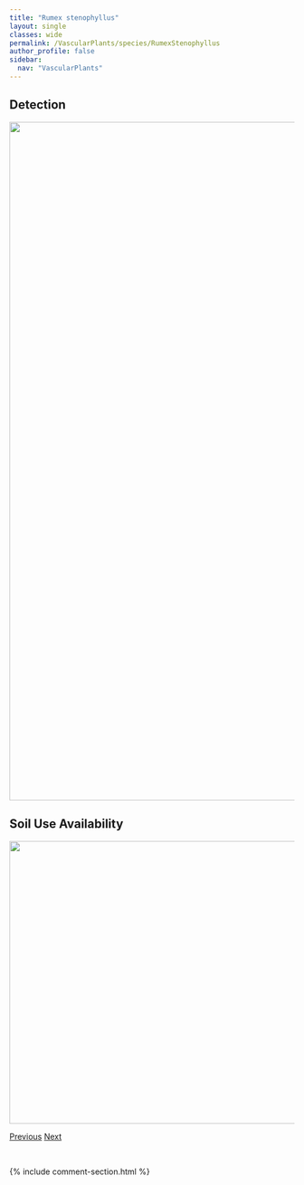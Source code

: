 ```yaml
---
title: "Rumex stenophyllus"
layout: single
classes: wide
permalink: /VascularPlants/species/RumexStenophyllus
author_profile: false
sidebar:
  nav: "VascularPlants"
---
```


<h2>Detection</h2>

<a href="https://drive.google.com/uc?export=view&id=1zfWXJ9a49Aak9S1jC8lCKVKB8p6B6HaG">
<img src="https://drive.google.com/uc?export=view&id=1zfWXJ9a49Aak9S1jC8lCKVKB8p6B6HaG" height = "1200" width = "800">
</a>


<h2>Soil Use Availability</h2>

<a href="https://drive.google.com/uc?export=view&id=1TwnKSugL6_7sRjJX92R3Md27w3Xe-OlH">
<img src="https://drive.google.com/uc?export=view&id=1TwnKSugL6_7sRjJX92R3Md27w3Xe-OlH" height = "500" width = "1000">
</a>


<a href="/DevelopmentWebsite/VascularPlants/species/RumexOccidentalis" class="pagination--pager" title="Rumex occidentalis">Previous</a> <a href="/DevelopmentWebsite/VascularPlants/species/RumexTriangulivalvis" class="pagination--pager" title="Rumex triangulivalvis">Next</a>

<p>&nbsp;</p>

{% include comment-section.html %}
